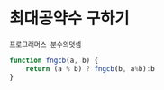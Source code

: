 # 최대공약수 구하기

```
프로그래머스 분수의덧셈
```

```javascript
function fngcb(a, b) {
    return (a % b) ? fngcb(b, a%b):b
}
```

